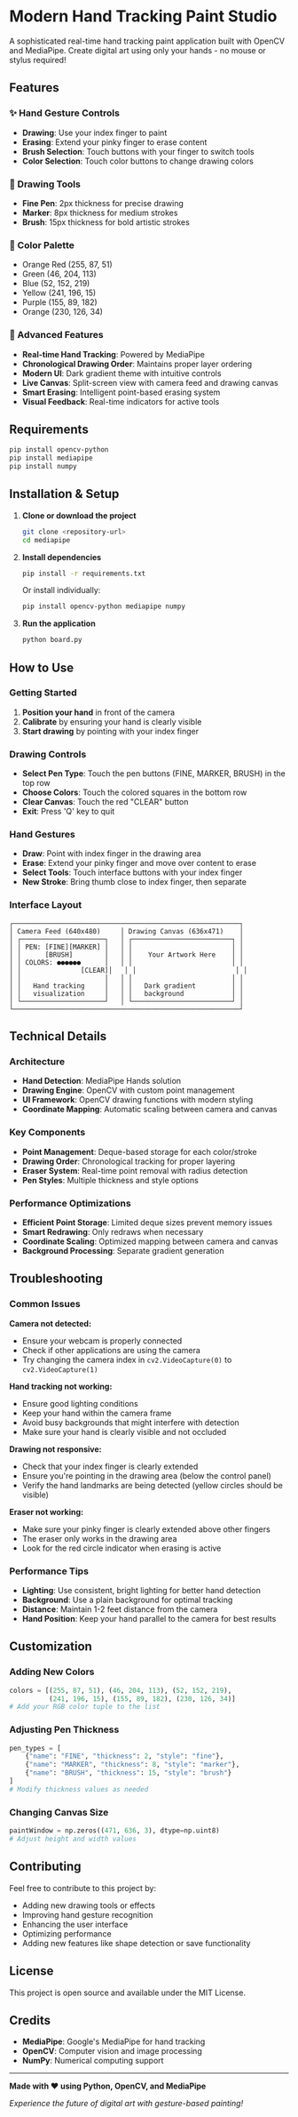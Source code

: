 # Modern Hand Tracking Paint Studio

A sophisticated real-time hand tracking paint application built with OpenCV and MediaPipe. Create digital art using only your hands - no mouse or stylus required!

## Features

### ✨ Hand Gesture Controls
- **Drawing**: Use your index finger to paint
- **Erasing**: Extend your pinky finger to erase content
- **Brush Selection**: Touch buttons with your finger to switch tools
- **Color Selection**: Touch color buttons to change drawing colors

### 🎨 Drawing Tools
- **Fine Pen**: 2px thickness for precise drawing
- **Marker**: 8px thickness for medium strokes
- **Brush**: 15px thickness for bold artistic strokes

### 🌈 Color Palette
- Orange Red (255, 87, 51)
- Green (46, 204, 113)
- Blue (52, 152, 219)
- Yellow (241, 196, 15)
- Purple (155, 89, 182)
- Orange (230, 126, 34)

### 🎯 Advanced Features
- **Real-time Hand Tracking**: Powered by MediaPipe
- **Chronological Drawing Order**: Maintains proper layer ordering
- **Modern UI**: Dark gradient theme with intuitive controls
- **Live Canvas**: Split-screen view with camera feed and drawing canvas
- **Smart Erasing**: Intelligent point-based erasing system
- **Visual Feedback**: Real-time indicators for active tools

## Requirements

```bash
pip install opencv-python
pip install mediapipe
pip install numpy
```

## Installation & Setup

1. **Clone or download the project**
   ```bash
   git clone <repository-url>
   cd mediapipe
   ```

2. **Install dependencies**
   ```bash
   pip install -r requirements.txt
   ```
   
   Or install individually:
   ```bash
   pip install opencv-python mediapipe numpy
   ```

3. **Run the application**
   ```bash
   python board.py
   ```

## How to Use

### Getting Started
1. **Position your hand** in front of the camera
2. **Calibrate** by ensuring your hand is clearly visible
3. **Start drawing** by pointing with your index finger

### Drawing Controls
- **Select Pen Type**: Touch the pen buttons (FINE, MARKER, BRUSH) in the top row
- **Choose Colors**: Touch the colored squares in the bottom row
- **Clear Canvas**: Touch the red "CLEAR" button
- **Exit**: Press 'Q' key to quit

### Hand Gestures
- **Draw**: Point with index finger in the drawing area
- **Erase**: Extend your pinky finger and move over content to erase
- **Select Tools**: Touch interface buttons with your index finger
- **New Stroke**: Bring thumb close to index finger, then separate

### Interface Layout
```
┌─────────────────────────────────────────────────────────┐
│ Camera Feed (640x480)     │ Drawing Canvas (636x471)    │
│ ┌─────────────────────┐   │ ┌─────────────────────────┐ │
│ │ PEN: [FINE][MARKER] │   │ │                         │ │
│ │      [BRUSH]        │   │ │    Your Artwork Here    │ │
│ │ COLORS: ●●●●●●      │   │ │                         │ │
│ │               [CLEAR]│   │ │                         │ │
│ │                     │   │ │                         │ │
│ │   Hand tracking     │   │ │   Dark gradient         │ │
│ │   visualization     │   │ │   background            │ │
│ └─────────────────────┘   │ └─────────────────────────┘ │
└─────────────────────────────────────────────────────────┘
```

## Technical Details

### Architecture
- **Hand Detection**: MediaPipe Hands solution
- **Drawing Engine**: OpenCV with custom point management
- **UI Framework**: OpenCV drawing functions with modern styling
- **Coordinate Mapping**: Automatic scaling between camera and canvas

### Key Components
- **Point Management**: Deque-based storage for each color/stroke
- **Drawing Order**: Chronological tracking for proper layering
- **Eraser System**: Real-time point removal with radius detection
- **Pen Styles**: Multiple thickness and style options

### Performance Optimizations
- **Efficient Point Storage**: Limited deque sizes prevent memory issues
- **Smart Redrawing**: Only redraws when necessary
- **Coordinate Scaling**: Optimized mapping between camera and canvas
- **Background Processing**: Separate gradient generation

## Troubleshooting

### Common Issues

**Camera not detected:**
- Ensure your webcam is properly connected
- Check if other applications are using the camera
- Try changing the camera index in `cv2.VideoCapture(0)` to `cv2.VideoCapture(1)`

**Hand tracking not working:**
- Ensure good lighting conditions
- Keep your hand within the camera frame
- Avoid busy backgrounds that might interfere with detection
- Make sure your hand is clearly visible and not occluded

**Drawing not responsive:**
- Check that your index finger is clearly extended
- Ensure you're pointing in the drawing area (below the control panel)
- Verify the hand landmarks are being detected (yellow circles should be visible)

**Eraser not working:**
- Make sure your pinky finger is clearly extended above other fingers
- The eraser only works in the drawing area
- Look for the red circle indicator when erasing is active

### Performance Tips
- **Lighting**: Use consistent, bright lighting for better hand detection
- **Background**: Use a plain background for optimal tracking
- **Distance**: Maintain 1-2 feet distance from the camera
- **Hand Position**: Keep your hand parallel to the camera for best results

## Customization

### Adding New Colors
```python
colors = [(255, 87, 51), (46, 204, 113), (52, 152, 219), 
          (241, 196, 15), (155, 89, 182), (230, 126, 34)]
# Add your RGB color tuple to the list
```

### Adjusting Pen Thickness
```python
pen_types = [
    {"name": "FINE", "thickness": 2, "style": "fine"},
    {"name": "MARKER", "thickness": 8, "style": "marker"},
    {"name": "BRUSH", "thickness": 15, "style": "brush"}
]
# Modify thickness values as needed
```

### Changing Canvas Size
```python
paintWindow = np.zeros((471, 636, 3), dtype=np.uint8)
# Adjust height and width values
```

## Contributing

Feel free to contribute to this project by:
- Adding new drawing tools or effects
- Improving hand gesture recognition
- Enhancing the user interface
- Optimizing performance
- Adding new features like shape detection or save functionality

## License

This project is open source and available under the MIT License.

## Credits

- **MediaPipe**: Google's MediaPipe for hand tracking
- **OpenCV**: Computer vision and image processing
- **NumPy**: Numerical computing support

---

**Made with ❤️ using Python, OpenCV, and MediaPipe**

*Experience the future of digital art with gesture-based painting!*
